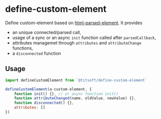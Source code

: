 # define-custom-element

Define custom-element based on [html-parsed-element](https://github.com/WebReflection/html-parsed-element). It provides
- an unique connected/parsed call,
- usage of a sync or an async `init` function called after `parsedCallback`,
- attributes managemet through `attributes` and `attributeChange` functions,
- a `disconnected` function

## Usage
``` javascript
import defineCustomElement from `@titsoft/define-custom-element`

defineCustomElement(a-custom-element, {
    function init() {}, // or async function init()
    function attributeChanged(name, oldValue, newValue) {},
    function disconnected() {},
    attributes: []
})

```